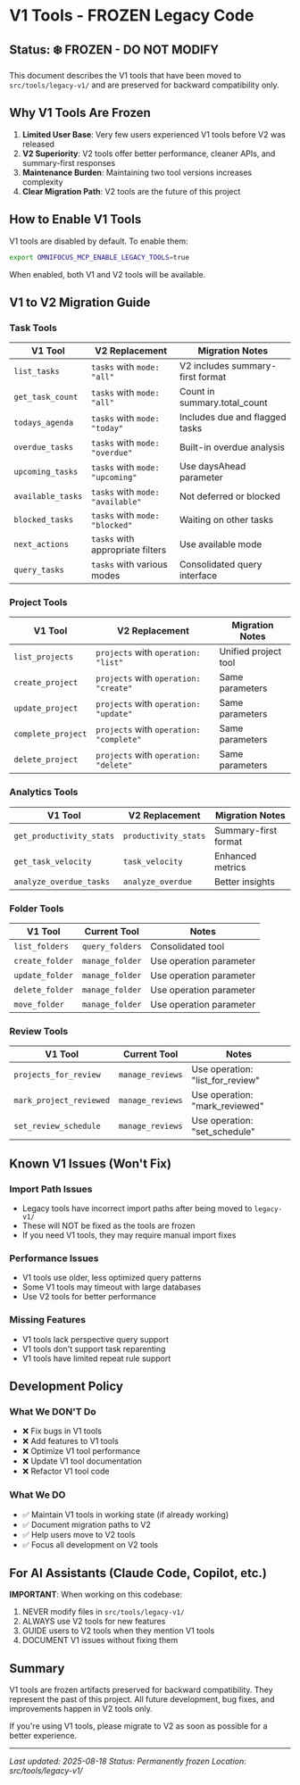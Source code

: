 # V1 Tools - FROZEN Legacy Code

## Status: ❄️ FROZEN - DO NOT MODIFY

This document describes the V1 tools that have been moved to `src/tools/legacy-v1/` and are preserved for backward compatibility only.

## Why V1 Tools Are Frozen

1. **Limited User Base**: Very few users experienced V1 tools before V2 was released
2. **V2 Superiority**: V2 tools offer better performance, cleaner APIs, and summary-first responses
3. **Maintenance Burden**: Maintaining two tool versions increases complexity
4. **Clear Migration Path**: V2 tools are the future of this project

## How to Enable V1 Tools

V1 tools are disabled by default. To enable them:

```bash
export OMNIFOCUS_MCP_ENABLE_LEGACY_TOOLS=true
```

When enabled, both V1 and V2 tools will be available.

## V1 to V2 Migration Guide

### Task Tools

| V1 Tool | V2 Replacement | Migration Notes |
|---------|----------------|-----------------|
| `list_tasks` | `tasks` with `mode: "all"` | V2 includes summary-first format |
| `get_task_count` | `tasks` with `mode: "all"` | Count in summary.total_count |
| `todays_agenda` | `tasks` with `mode: "today"` | Includes due and flagged tasks |
| `overdue_tasks` | `tasks` with `mode: "overdue"` | Built-in overdue analysis |
| `upcoming_tasks` | `tasks` with `mode: "upcoming"` | Use daysAhead parameter |
| `available_tasks` | `tasks` with `mode: "available"` | Not deferred or blocked |
| `blocked_tasks` | `tasks` with `mode: "blocked"` | Waiting on other tasks |
| `next_actions` | `tasks` with appropriate filters | Use available mode |
| `query_tasks` | `tasks` with various modes | Consolidated query interface |

### Project Tools

| V1 Tool | V2 Replacement | Migration Notes |
|---------|----------------|-----------------|
| `list_projects` | `projects` with `operation: "list"` | Unified project tool |
| `create_project` | `projects` with `operation: "create"` | Same parameters |
| `update_project` | `projects` with `operation: "update"` | Same parameters |
| `complete_project` | `projects` with `operation: "complete"` | Same parameters |
| `delete_project` | `projects` with `operation: "delete"` | Same parameters |

### Analytics Tools

| V1 Tool | V2 Replacement | Migration Notes |
|---------|----------------|-----------------|
| `get_productivity_stats` | `productivity_stats` | Summary-first format |
| `get_task_velocity` | `task_velocity` | Enhanced metrics |
| `analyze_overdue_tasks` | `analyze_overdue` | Better insights |

### Folder Tools

| V1 Tool | Current Tool | Notes |
|---------|--------------|-------|
| `list_folders` | `query_folders` | Consolidated tool |
| `create_folder` | `manage_folder` | Use operation parameter |
| `update_folder` | `manage_folder` | Use operation parameter |
| `delete_folder` | `manage_folder` | Use operation parameter |
| `move_folder` | `manage_folder` | Use operation parameter |

### Review Tools

| V1 Tool | Current Tool | Notes |
|---------|--------------|-------|
| `projects_for_review` | `manage_reviews` | Use operation: "list_for_review" |
| `mark_project_reviewed` | `manage_reviews` | Use operation: "mark_reviewed" |
| `set_review_schedule` | `manage_reviews` | Use operation: "set_schedule" |

## Known V1 Issues (Won't Fix)

### Import Path Issues
- Legacy tools have incorrect import paths after being moved to `legacy-v1/`
- These will NOT be fixed as the tools are frozen
- If you need V1 tools, they may require manual import fixes

### Performance Issues
- V1 tools use older, less optimized query patterns
- Some V1 tools may timeout with large databases
- Use V2 tools for better performance

### Missing Features
- V1 tools lack perspective query support
- V1 tools don't support task reparenting
- V1 tools have limited repeat rule support

## Development Policy

### What We DON'T Do
- ❌ Fix bugs in V1 tools
- ❌ Add features to V1 tools
- ❌ Optimize V1 tool performance
- ❌ Update V1 tool documentation
- ❌ Refactor V1 tool code

### What We DO
- ✅ Maintain V1 tools in working state (if already working)
- ✅ Document migration paths to V2
- ✅ Help users move to V2 tools
- ✅ Focus all development on V2 tools

## For AI Assistants (Claude Code, Copilot, etc.)

**IMPORTANT**: When working on this codebase:
1. NEVER modify files in `src/tools/legacy-v1/`
2. ALWAYS use V2 tools for new features
3. GUIDE users to V2 tools when they mention V1 tools
4. DOCUMENT V1 issues without fixing them

## Summary

V1 tools are frozen artifacts preserved for backward compatibility. They represent the past of this project. All future development, bug fixes, and improvements happen in V2 tools only.

If you're using V1 tools, please migrate to V2 as soon as possible for a better experience.

---

*Last updated: 2025-08-18*
*Status: Permanently frozen*
*Location: src/tools/legacy-v1/*